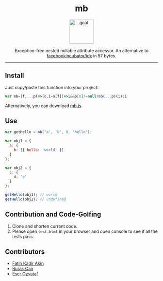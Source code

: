 <div align="center">
<h1>mb</h1>
<img height="80" width="80" alt="goat" src="https://d1j8pt39hxlh3d.cloudfront.net/development/emojione/4.0/833/14168.svg?1533081835" />

Exception-free nested nullable attribute accessor.
An alternative to [facebookincubator/idx](https://github.com/facebookincubator/idx) in 57 bytes.
</div/>

<hr />

## Install
Just copy/paste this function into your project:
``` javascript
var mb=(f,...p)=>(o,i=o[f])=>i&&p[0]!=null?mb(...p)(i):i
```
Alternatively, you can download [mb.js](https://raw.githubusercontent.com/burakcan/mb/master/mb.js).

## Use
``` javascript
var getHello = mb('a', 'b', 0, 'hello');

var obj1 = {
  a: {
    b: [{ hello: 'world' }]
  }
};

var obj2 = {
  c: {
    d: 'e'
  }
};

getHello(obj1); // world
getHello(obj2); // undefined
```

## Contribution and Code-Golfing

1. Clone and shorten current code.
2. Please open `test.html` in your browser and open console to see if all the tests pass.

## Contributors
- [Fatih Kadir Akin](https://github.com/f)
- [Burak Can](https://github.com/burakcan)
- [Eser Ozvataf](https://github.com/eserozvataf)
